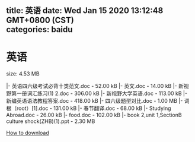 
title: 英语
date: Wed Jan 15 2020 13:12:48 GMT+0800 (CST)    
categories: baidu
---

# 英语
size: 4.53 MB
 
 
|- 英语四六级考试必背十类范文.doc - 52.00 kB
|- 英文.doc - 14.00 kB
|- 新视野第一册词汇练习(1) 2.doc - 306.00 kB
|- 新视野大学英语.doc - 113.00 kB
|- 新编英语语法教程答案.doc - 418.00 kB
|- 四六级题型对比.doc - 1.00 MB
|- 词根（root）[1].doc - 131.00 kB
|- 春节翻译.doc - 68.00 kB
|- Studying Abroad.doc - 26.00 kB
|- food.doc - 102.00 kB
|- book 2,unit 1,SectionB culture shock(ZHB)(1).ppt - 2.30 MB

[How to download](https://bpcam.bemobtrk.com/go/2ceec3aa-1ca2-46d6-b9ff-aaa5c184517c?jno=260)